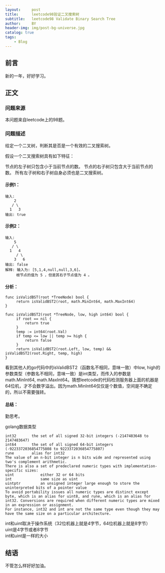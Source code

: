 ```yaml
---
layout:     post
title:      leetcode98验证二叉搜索树
subtitle:   leetcode98 Validate Binary Search Tree
author:     BY
header-img: img/post-bg-universe.jpg
catalog: true
tags:
    - Blog
---
```



## 前言

新的一年，好好学习。

## 正文

### 问题来源

本问题来自leetcode上的98题。

### 问题描述

给定一个二叉树，判断其是否是一个有效的二叉搜索树。

假设一个二叉搜索树具有如下特征：

节点的左子树只包含小于当前节点的数。
节点的右子树只包含大于当前节点的数。
所有左子树和右子树自身必须也是二叉搜索树。 

#### 示例1：
```
输入:
    2
   / \
  1   3
输出: true
```
#### 示例2：
```
输入:
    5
   / \
  1   4
     / \
    3   6
输出: false
解释: 输入为: [5,1,4,null,null,3,6]。
     根节点的值为 5 ，但是其右子节点值为 4 。
```

#### 分析：

```
func isValidBST(root *TreeNode) bool {
     return isValidBST2(root, math.MinInt64, math.MaxInt64)
}

func isValidBST2(root *TreeNode, low, high int64) bool {
     if root == nil {
         return true
     }
     temp := int64(root.Val)
     if temp <= low || temp >= high {
         return false
     }
     return isValidBST2(root.Left, low, temp) && isValidBST2(root.Right, temp, high)
}
```
看到其他人的go代码中的isValidBST2（函数名不相同，意味一致）中low, high的参数类型（参数名不相同，意味一致）是int类型，而传入的参数是math.MinInt64, math.MaxInt64。猜想leetcode的代码检测服务器上面的机器是64位机，才不会数字溢出。因为math.MinInt64仅仅是个数值，空间是不确定的，所以不需要强转。
#### 总结：
勤思考。  

golang数据类型
```
int32       the set of all signed 32-bit integers (-2147483648 to 2147483647)
int64       the set of all signed 64-bit integers (-9223372036854775808 to 9223372036854775807)
rune        alias for int32
The value of an n-bit integer is n bits wide and represented using two's complement arithmetic.
There is also a set of predeclared numeric types with implementation-specific sizes:
uint            either 32 or 64 bits
int             same size as uint
uintptr         an unsigned integer large enough to store the uninterpreted bits of a pointer value
To avoid portability issues all numeric types are distinct except byte, which is an alias for uint8, and rune, which is an alias for int32. Conversions are required when different numeric types are mixed in an expression or assignment. 
For instance, int32 and int are not the same type even though they may have the same size on a particular architecture.
```
int和uint取决于操作系统（32位机器上就是4字节，64位机器上就是8字节）  
uint是4字节或者8字节  
int和uint是一样的大小  
## 结语
不管怎么样好好加油。
